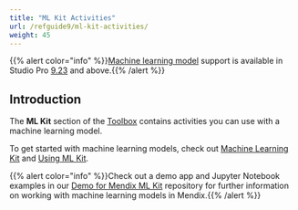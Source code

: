 ```yaml
---
title: "ML Kit Activities"
url: /refguide9/ml-kit-activities/
weight: 45
---
```

{{% alert color="info" %}}[Machine learning model](/refguide9/machine-learning-kit/) support is available in Studio Pro [9.23](/releasenotes/studio-pro/9.23/) and above.{{% /alert %}}

## Introduction

The **ML Kit** section of the [Toolbox](/refguide9/view-menu/#toolbox) contains activities you can use with a machine learning model.

To get started with machine learning models, check out [Machine Learning Kit](/refguide9/machine-learning-kit/) and [Using ML Kit](/refguide9/machine-learning-kit/using-ml-kit/).

{{% alert color="info" %}}Check out a demo app and Jupyter Notebook examples in our [Demo for Mendix ML Kit](https://github.com/mendix/mlkit-example-app) repository for further information on working with machine learning models in Mendix.{{% /alert %}}

